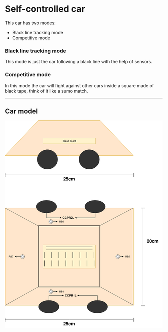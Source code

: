 # Self-controlled car

This car has two modes:

* Black line tracking mode
* Competitive mode

### Black line tracking mode

This mode is just the car following a black line with the help of sensors.

### Competitive mode

In this mode the car will fight against other cars inside a square made of black tape, think of it like a sumo match.

---

## Car model

![this model is a work on progress...](./images/Car.png)

